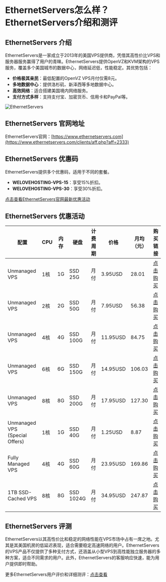 # EthernetServers怎么样？EthernetServers介绍和测评

## EthernetServers 介绍
EthernetServers是一家成立于2013年的美国VPS提供商，凭借其高性价比VPS和服务器服务赢得了用户的青睐。EthernetServers提供OpenVZ和KVM架构的VPS服务，覆盖多个美国城市的数据中心，网络延迟低，性能稳定。其优势包括：
- **价格极其亲民**：最低配置的OpenVZ VPS月付仅需8元。
- **多地数据中心**：提供洛杉矶、新泽西等多地数据中心。
- **高效网络**：适合搭建美国境内网络服务。
- **支付方式多样**：支持支付宝、加密货币、信用卡和PayPal等。

![EthernetServers](https://github.com/user-attachments/assets/ea48bd06-800f-4c57-a7b2-9c2275c79303)

## EthernetServers 官网地址
EthernetServers官网：[https://www.ethernetservers.com](https://www.ethernetservers.com/clients/aff.php?aff=2333)

## EthernetServers 优惠码
EthernetServers提供多个优惠码，适用于不同的套餐。  
- **WELOVEHOSTING-VPS-15**：享受15%折扣。
- **WELOVEHOSTING-VPS-30**：享受30%折扣。

[点击查看EthernetServers官网最新优惠活动](https://www.ethernetservers.com/clients/aff.php?aff=2333)

## EthernetServers 优惠活动

| 配置                     | CPU  | 内存  | 硬盘      | 计费周期 | 价格      | 月均（元） | 购买链接 |
|--------------------------|------|-------|-----------|----------|-----------|------------|----------|
| Unmanaged VPS             | 1核  | 1G    | SSD 25G   | 月付     | 3.95USD   | 28.01      | [点击购买](https://www.ethernetservers.com/clients/aff.php?aff=2333&pid=177) |
| Unmanaged VPS             | 2核  | 2G    | SSD 50G   | 月付     | 7.95USD   | 56.38      | [点击购买](https://www.ethernetservers.com/clients/aff.php?aff=2333&pid=178) |
| Unmanaged VPS             | 4核  | 4G    | SSD 100G  | 月付     | 11.95USD  | 84.75      | [点击购买](https://www.ethernetservers.com/clients/aff.php?aff=2333&pid=179) |
| Unmanaged VPS             | 6核  | 6G    | SSD 150G  | 月付     | 14.95USD  | 106.03     | [点击购买](https://www.ethernetservers.com/clients/aff.php?aff=2333&pid=254) |
| Unmanaged VPS             | 8核  | 8G    | SSD 200G  | 月付     | 17.95USD  | 127.30     | [点击购买](https://www.ethernetservers.com/clients/aff.php?aff=2333&pid=255) |
| Unmanaged VPS (Special Offers) | 1核  | 1G    | SSD 40G   | 月付     | 1.25USD   | 8.87       | [点击购买](https://www.ethernetservers.com/clients/aff.php?aff=2333&pid=142) |
| Fully Managed VPS         | 4核  | 4G    | SSD 60G   | 月付     | 23.95USD  | 169.86     | [点击购买](https://www.ethernetservers.com/clients/aff.php?aff=2333&pid=166) |
| 1TB SSD-Cached VPS        | 8核  | 8G    | SSD 1024G | 月付     | 34.95USD  | 247.87     | [点击购买](https://www.ethernetservers.com/clients/aff.php?aff=2333&pid=301) |

## EthernetServers 评测
EthernetServers以其高性价比和稳定的网络性能在VPS市场中占有一席之地。尤其是其美国机房的低延迟表现，适合需要稳定高速网络的用户。EthernetServers的VPS产品不仅提供了多种支付方式，还涵盖从小型VPS到高性能独立服务器的多种方案，适合不同需求的用户。此外，EthernetServers的客服响应快速，能为用户提供即时帮助。

更多EthernetServers用户评价和详细测评：[点击查看](https://www.ethernetservers.com/clients/aff.php?aff=2333)
